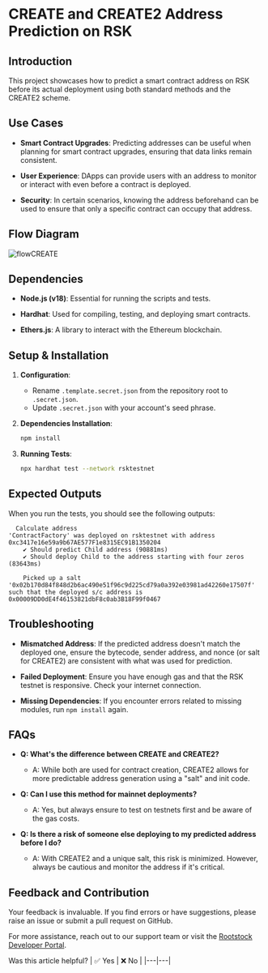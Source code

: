 
# **CREATE and CREATE2 Address Prediction on RSK**

## **Introduction**
This project showcases how to predict a smart contract address on RSK before its actual deployment using both standard methods and the CREATE2 scheme.

## **Use Cases**
- **Smart Contract Upgrades**: Predicting addresses can be useful when planning for smart contract upgrades, ensuring that data links remain consistent.
  
- **User Experience**: DApps can provide users with an address to monitor or interact with even before a contract is deployed.
  
- **Security**: In certain scenarios, knowing the address beforehand can be used to ensure that only a specific contract can occupy that address.

## **Flow Diagram**

![flowCREATE](https://github.com/AntonyWilliam/CREATE/assets/54343267/e583361a-4eec-4b70-9430-f8af71d9fc87)


## **Dependencies**
- **Node.js (v18)**: Essential for running the scripts and tests.
  
- **Hardhat**: Used for compiling, testing, and deploying smart contracts.
  
- **Ethers.js**: A library to interact with the Ethereum blockchain.

## **Setup & Installation**

1. **Configuration**:
   - Rename `.template.secret.json` from the repository root to `.secret.json`.
   - Update `.secret.json` with your account's seed phrase.

2. **Dependencies Installation**:
   ```bash
   npm install
   ```

3. **Running Tests**:
   ```bash
   npx hardhat test --network rsktestnet
   ```

## **Expected Outputs**

When you run the tests, you should see the following outputs:

```plaintext
  Calculate address
'ContractFactory' was deployed on rsktestnet with address 0xc3417e16e59a9b67AE577F1e8315EC91B1350204
    ✔ Should predict Child address (90881ms)
    ✔ Should deploy Child to the address starting with four zeros (83643ms)

    Picked up a salt '0x02b170d84f848d2b6ac490e51f96c9d225cd79a0a392e03981ad42260e17507f' such that the deployed s/c address is 0x00009DD0dE4f46153821dbF8c0ab3B18F99f0467
```


## **Troubleshooting**
- **Mismatched Address**: If the predicted address doesn't match the deployed one, ensure the bytecode, sender address, and nonce (or salt for CREATE2) are consistent with what was used for prediction.

- **Failed Deployment**: Ensure you have enough gas and that the RSK testnet is responsive. Check your internet connection.

- **Missing Dependencies**: If you encounter errors related to missing modules, run `npm install` again.

## **FAQs**
- **Q: What's the difference between CREATE and CREATE2?**
  - A: While both are used for contract creation, CREATE2 allows for more predictable address generation using a "salt" and init code.

- **Q: Can I use this method for mainnet deployments?**
  - A: Yes, but always ensure to test on testnets first and be aware of the gas costs.

- **Q: Is there a risk of someone else deploying to my predicted address before I do?**
  - A: With CREATE2 and a unique salt, this risk is minimized. However, always be cautious and monitor the address if it's critical.

## **Feedback and Contribution**
Your feedback is invaluable. If you find errors or have suggestions, please raise an issue or submit a pull request on GitHub.

For more assistance, reach out to our support team or visit the [Rootstock Developer Portal](https://dev.rootstock.io/).

Was this article helpful?
| ✅ Yes | ❌ No |
|---|---|

